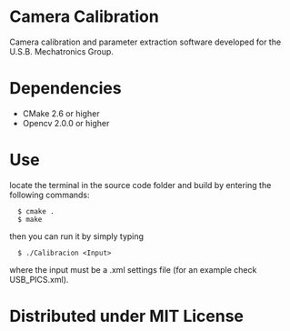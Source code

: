 # Camera Calibration
Camera calibration and parameter extraction software developed for the U.S.B. Mechatronics Group.

# Dependencies

- CMake 2.6 or higher
- Opencv 2.0.0 or higher

# Use

locate the terminal in the source code folder and build by entering the following commands:

```
  $ cmake . 
  $ make
```

then you can run it by simply typing

```
  $ ./Calibracion <Input>
```

where the input must be a .xml settings file (for an example check USB_PICS.xml).

# Distributed under MIT License
